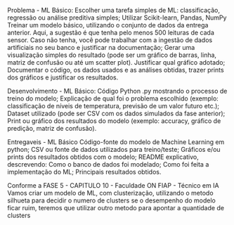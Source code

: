 Problema - ML Básico:
Escolher uma tarefa simples de ML: classificação, regressão ou análise preditiva simples;
Utilizar Scikit-learn, Pandas, NumPy
Treinar um modelo básico, utilizando o conjunto de dados da entrega anterior. Aqui, a sugestão é que tenha pelo menos 500 leituras de cada sensor. Caso não tenha, você pode trabalhar com a ingestão de dados artificiais no seu banco e justificar na documentação;
Gerar uma visualização simples do resultado (pode ser um gráfico de barras, linha, matriz de confusão ou até um scatter plot). Justificar qual gráfico adotado;
Documentar o código, os dados usados e as análises obtidas, trazer prints dos gráficos e justificar os resultados.

Desenvolvimento - ML Básico:
Código Python .py mostrando o processo de treino do modelo;
Explicação de qual foi o problema escolhido (exemplo: classificação de níveis de temperatura, previsão de um valor futuro etc.);
Dataset utilizado (pode ser CSV com os dados simulados da fase anterior);
Print ou gráfico dos resultados do modelo (exemplo: accuracy, gráfico de predição, matriz de confusão).

Entregaveis - ML Básico
Código-fonte do modelo de Machine Learning em python;
CSV ou fonte de dados utilizados para treino/teste;
Gráficos e/ou prints dos resultados obtidos com o modelo;
README explicativo, descrevendo:
Como o banco de dados foi modelado;
Como foi feita a implementação do ML;
Principais resultados obtidos.

Conforme a FASE 5 - CAPITULO 10 - Faculdade ON FIAP - Técnico em IA
Vamos criar um modelo de ML, com clusterização, utilizando o metodo silhueta para decidir o numero de clusters se o desempenho do modelo ficar ruim, teremos que utilizar outro metodo para apontar a quantidade de clusters